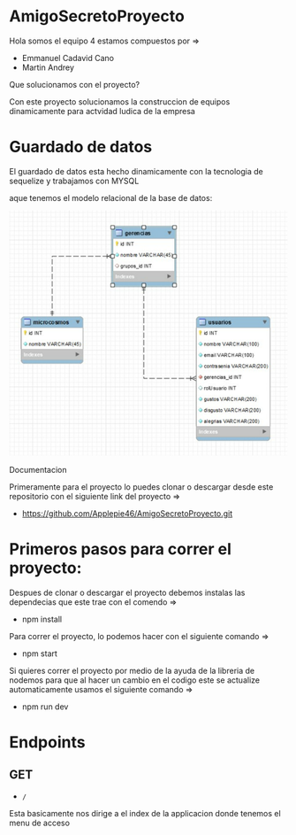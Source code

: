 # AmigoSecretoProyecto

Hola somos el equipo 4 estamos compuestos por =>
- Emmanuel Cadavid Cano
- Martin Andrey

Que solucionamos con el proyecto?

Con este proyecto solucionamos la construccion de equipos dinamicamente para actvidad ludica de la empresa

# Guardado de datos

El guardado de datos esta hecho dinamicamente con la tecnologia de sequelize y trabajamos con MYSQL

aque tenemos el modelo relacional de la base de datos:

![This is an image](https://github.com/Applepie46/AmigoSecretoProyecto/blob/master/public/images/modeloRelacional.png)

Documentacion

Primeramente para el proyecto lo puedes clonar o descargar desde este repositorio con el siguiente link del proyecto =>

- https://github.com/Applepie46/AmigoSecretoProyecto.git

# Primeros pasos para correr el proyecto:

Despues de clonar o descargar el proyecto debemos instalas las dependecias que este trae con el comendo =>

- npm install

Para correr el proyecto, lo podemos hacer con el siguiente comando =>

- npm start

Si quieres correr el proyecto por medio de la ayuda de la libreria de nodemos para que al hacer un cambio en el codigo este se actualize automaticamente usamos el siguiente comando =>

- npm run dev

# Endpoints

## GET

* `/`

Esta basicamente nos dirige a el index de la applicacion donde tenemos el menu de acceso









